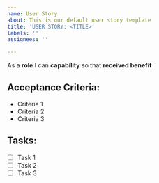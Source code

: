 ```yaml
---
name: User Story
about: This is our default user story template
title: 'USER STORY: <TITLE>'
labels: ''
assignees: ''

---
```


As a **role** I can **capability** so that **received benefit**

## Acceptance Criteria:
* Criteria 1
* Criteria 2
* Criteria 3

## Tasks:
- [ ] Task 1
- [ ] Task 2
- [ ] Task 3
